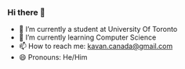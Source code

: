 ### Hi there 👋

- 🔭 I’m currently a student at University Of Toronto
- 🌱 I’m currently learning Computer Science
- 📫 How to reach me: kavan.canada@gmail.com 
- 😄 Pronouns: He/Him

